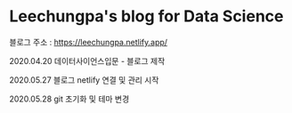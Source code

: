 # Leechungpa's blog for Data Science   

블로그 주소 : https://leechungpa.netlify.app/


2020.04.20 데이터사이언스입문 - 블로그 제작 

2020.05.27 블로그 netlify 연결 및 관리 시작 

2020.05.28 git 초기화 및 테마 변경